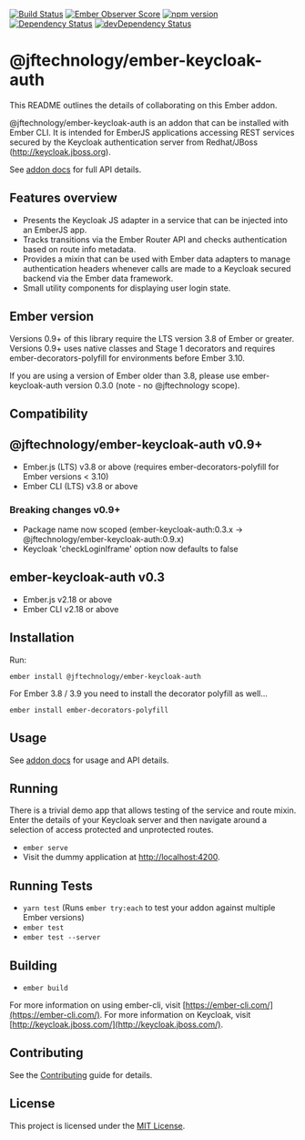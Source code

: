 [![Build Status](https://travis-ci.org/JFTechnology/ember-keycloak-auth.svg)](https://travis-ci.org/JFTechnology/ember-keycloak-auth)
[![Ember Observer Score](https://emberobserver.com/badges/-jftechnology-ember-keycloak-auth.svg)](https://emberobserver.com/addons/@jftechnology/ember-keycloak-auth)
[![npm version](https://badge.fury.io/js/%40jftechnology%2Fember-keycloak-auth.svg)](https://badge.fury.io/js/%40jftechnology%2Fember-keycloak-auth)
[![Dependency Status](https://david-dm.org/JFTechnology/ember-keycloak-auth.svg)](https://david-dm.org/JFTechnology/ember-keycloak-auth)
[![devDependency Status](https://david-dm.org/JFTechnology/ember-keycloak-auth/dev-status.svg)](https://david-dm.org/JFTechnology/ember-keycloak-auth#info=devDependencies)

@jftechnology/ember-keycloak-auth
==============================================================================

This README outlines the details of collaborating on this Ember addon.

@jftechnology/ember-keycloak-auth is an addon that can be installed with Ember CLI. It is intended for EmberJS applications accessing 
REST services secured by the Keycloak authentication server from Redhat/JBoss (http://keycloak.jboss.org). 

See [addon docs](https://jftechnology.github.io/ember-keycloak-auth) for full API details.


## Features overview

 * Presents the Keycloak JS adapter in a service that can be injected into an EmberJS app.
 * Tracks transitions via the Ember Router API and checks authentication based on route info metadata.
 * Provides a mixin that can be used with Ember data adapters to manage authentication headers whenever calls 
 are made to a Keycloak secured backend via the Ember data framework.
 * Small utility components for displaying user login state.

## Ember version
Versions 0.9+ of this library require the LTS version 3.8 of Ember or greater. Versions 0.9+ uses native classes 
and Stage 1 decorators and requires ember-decorators-polyfill for environments before Ember 3.10. 

If you are using a version of Ember older than 3.8, please use ember-keycloak-auth version 0.3.0 (note - no @jftechnology scope).

Compatibility
------------------------------------------------------------------------------

## @jftechnology/ember-keycloak-auth v0.9+
* Ember.js (LTS) v3.8 or above (requires ember-decorators-polyfill for Ember versions < 3.10)
* Ember CLI (LTS) v3.8 or above

### Breaking changes v0.9+
* Package name now scoped (ember-keycloak-auth:0.3.x -> @jftechnology/ember-keycloak-auth:0.9.x)
* Keycloak 'checkLoginIframe' option now defaults to false

## ember-keycloak-auth v0.3
* Ember.js v2.18 or above
* Ember CLI v2.18 or above

Installation
------------------------------------------------------------------------------

Run:

```
ember install @jftechnology/ember-keycloak-auth
```

For Ember 3.8 / 3.9 you need to install the decorator polyfill as well...

```
ember install ember-decorators-polyfill
```


Usage
------------------------------------------------------------------------------

See [addon docs](https://jftechnology.github.io/ember-keycloak-auth) for usage and API details.

## Running

There is a trivial demo app that allows testing of the service and route mixin. Enter the details of your Keycloak server 
and then navigate around a selection of access protected and unprotected routes.

* `ember serve`
* Visit the dummy application at [http://localhost:4200](http://localhost:4200).

## Running Tests

* `yarn test` (Runs `ember try:each` to test your addon against multiple Ember versions)
* `ember test`
* `ember test --server`

## Building

* `ember build`

For more information on using ember-cli, visit [https://ember-cli.com/](https://ember-cli.com/).
For more information on Keycloak, visit [http://keycloak.jboss.com/](http://keycloak.jboss.com/).

Contributing
------------------------------------------------------------------------------

See the [Contributing](CONTRIBUTING.md) guide for details.


License
------------------------------------------------------------------------------

This project is licensed under the [MIT License](LICENSE.md).
